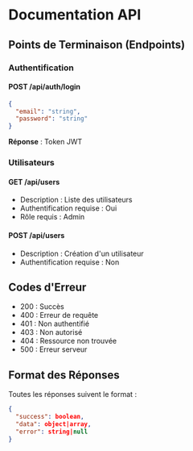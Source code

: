 # Documentation API

## Points de Terminaison (Endpoints)

### Authentification
#### POST /api/auth/login
```json
{
  "email": "string",
  "password": "string"
}
```
**Réponse** : Token JWT

### Utilisateurs
#### GET /api/users
- Description : Liste des utilisateurs
- Authentification requise : Oui
- Rôle requis : Admin

#### POST /api/users
- Description : Création d'un utilisateur
- Authentification requise : Non

## Codes d'Erreur
- 200 : Succès
- 400 : Erreur de requête
- 401 : Non authentifié
- 403 : Non autorisé
- 404 : Ressource non trouvée
- 500 : Erreur serveur

## Format des Réponses
Toutes les réponses suivent le format :
```json
{
  "success": boolean,
  "data": object|array,
  "error": string|null
}
```
